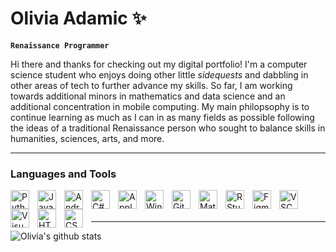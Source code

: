 # Olivia Adamic :sparkles:

**`Renaissance Programmer`** 

Hi there and thanks for checking out my digital portfolio! I'm a computer science student who enjoys doing other little *sidequests* and dabbling in other areas of tech to further advance my skills. So far, I am working towards additional minors in mathematics and data science and an additional concentration in mobile computing. My main philopsophy is to continue learning as much as I can in as many fields as possible following the ideas of a traditional Renaissance person who sought to balance skills in humanities, sciences, arts, and more. 

---

### Languages and Tools

<img align="left" alt="Python" width="30px" style="padding-right:10px;" src="https://cdn.jsdelivr.net/gh/devicons/devicon/icons/python/python-original.svg" />
<img align="left" alt="Java" width="30px" style="padding-right:10px;" src="https://cdn.jsdelivr.net/gh/devicons/devicon/icons/java/java-original.svg" /> 
<img align="left" alt="Android Studio" width="30px" style="padding-right:10px;" src="https://cdn.jsdelivr.net/gh/devicons/devicon/icons/androidstudio/androidstudio-original.svg" /> 
<img align="left" alt="C#" width="30px" style="padding-right:10px;" src="https://cdn.jsdelivr.net/gh/devicons/devicon/icons/csharp/csharp-original.svg" />
<img align="left" alt="Apple" width="30px" style="padding-right:10px;" src="https://cdn.jsdelivr.net/gh/devicons/devicon@latest/icons/apple/apple-original.svg" />
<img align="left" alt="Windows" width="30px" style="padding-right:10px;" src="https://cdn.jsdelivr.net/gh/devicons/devicon/icons/windows8/windows8-original.svg" />
<img align="left" alt="Github" width="30px" style="padding-right:10px;" src="https://cdn.jsdelivr.net/gh/devicons/devicon@latest/icons/github/github-original-wordmark.svg" />
<img align="left" alt="Matlab" width="30px" style="padding-right:10px;" src="https://cdn.jsdelivr.net/gh/devicons/devicon/icons/matlab/matlab-original.svg" />  
<img align="left" alt="RStudio" width="30px" style="padding-right:10px;" src="https://cdn.jsdelivr.net/gh/devicons/devicon@latest/icons/rstudio/rstudio-original.svg" />      
<img align="left" alt="Figma" width="30px" style="padding-right:10px;" src="https://cdn.jsdelivr.net/gh/devicons/devicon/icons/figma/figma-original.svg" />        
<img align="left" alt="VSCode" width="30px" style="padding-right:10px;" src="https://cdn.jsdelivr.net/gh/devicons/devicon/icons/vscode/vscode-original.svg" />         
<img align="left" alt="Visual Studio" width="30px" style="padding-right:10px;" src="https://cdn.jsdelivr.net/gh/devicons/devicon/icons/visualstudio/visualstudio-plain.svg" />    
<img align="left" alt="HTML" width="30px" style="padding-right:10px;" src="https://cdn.jsdelivr.net/gh/devicons/devicon/icons/html5/html5-original.svg" />
<img align="left" alt="CSS" width="30px" style="padding-right:10px;" src="https://cdn.jsdelivr.net/gh/devicons/devicon/icons/css3/css3-original.svg" />     
<i class="devicon-markdown-original" style="padding-right: 10px; font-size: 30px;" title="Markdown"></i>


      


<br>

---

![Olivia's github stats](https://github-readme-stats.vercel.app/api?username=olivia1117&theme=shades-of-purple&show_icons=true)

